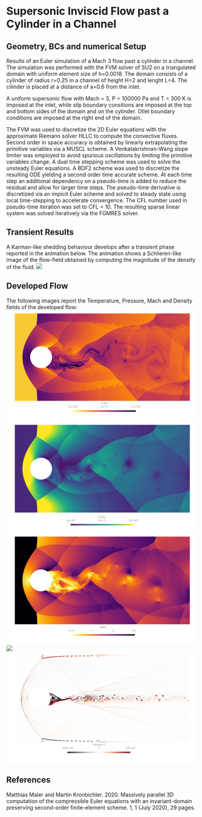 # Supersonic Inviscid Flow past a Cylinder in a Channel

## Geometry, BCs and numerical Setup
Results of an Euler simulation of a Mach 3 flow past a cylinder in a channel. The simulation was performed with the FVM solver of SU2 on a triangulated domain with uniform element size of h=0.0018. The domain consists of a cylinder of radius r=0.25 in a channel of height H=2 and lenght L=4. The cilinder is placed at a distance of a=0.6 from the inlet.

A uniform supersonic flow with Mach = 3, P = 100000 Pa and T = 300 K is imposed at the inlet, while silp boundary consitions are imposed at the top and bottom sides of the domain and on the cylinder. Otlet boundary conditions are imposed at the right end of the domain.

The FVM was used to discretize the 2D Euler equations with the approximate Riemann solver HLLC to compute the convective fluxes. Second order in space accuracy is obtained by linearly extrapolating the primitive variables via a MUSCL scheme. A Venkatakrishnan-Wang slope limiter was employed to avoid spurious oscillations by limiting the primitive variables change. A dual time stepping scheme was used to solve the unsteady Euler equations. A BDF2 scheme was used to discretize the resulting ODE yielding a second order time accurate scheme. At each time step an additional dependency on a pseudo-time is added to reduce the residual and allow for larger time steps. The pseudo-time derivative is discretized via an impicit Euler scheme and solved to steady state using local time-stepping to accelerate convergence. The CFL number used in pseudo-time iteration was set to CFL = 10. The resulting sparse linear system was solved iteratively via the FGMRES solver.

## Transient Results
A Karman-like shedding behaviour develops after a transient phase reported in the animation below. The animation shows a Schlieren-like image of the flow-field obtained by computing the magnitude of the density of the fluid.
![](FIGS/animation.gif)

## Developed Flow
The following images report the Temperature, Pressure, Mach and Density fields of the developed flow:
![](FIGS/Temp.png)
![](FIGS/Pres.png)
![](FIGS/Mach.png)
![](FIGS/Rho.png)
![](FIGS/Vort.png)

## References
Matthias Maier and Martin Kronbichler. 2020. Massively parallel 3D computation of the compressible Euler equations with an invariant-domain preserving second-order finite-element scheme. 1, 1 (July 2020), 29 pages.
